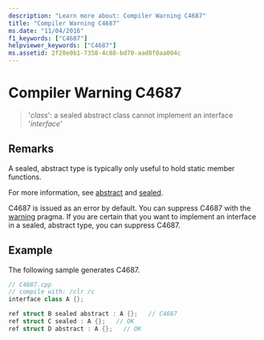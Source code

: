 ```yaml
---
description: "Learn more about: Compiler Warning C4687"
title: "Compiler Warning C4687"
ms.date: "11/04/2016"
f1_keywords: ["C4687"]
helpviewer_keywords: ["C4687"]
ms.assetid: 2f28e0b1-7358-4c88-bd70-aad8f0aa004c
---
```

# Compiler Warning C4687

> '*class*': a sealed abstract class cannot implement an interface '*interface*'

## Remarks

A sealed, abstract type is typically only useful to hold static member functions.

For more information, see [abstract](../../extensions/abstract-cpp-component-extensions.md) and [sealed](../../extensions/sealed-cpp-component-extensions.md).

C4687 is issued as an error by default. You can suppress C4687 with the [warning](../../preprocessor/warning.md) pragma. If you are certain that you want to implement an interface in a sealed, abstract type, you can suppress C4687.

## Example

The following sample generates C4687.

```cpp
// C4687.cpp
// compile with: /clr /c
interface class A {};

ref struct B sealed abstract : A {};   // C4687
ref struct C sealed : A {};   // OK
ref struct D abstract : A {};   // OK
```
